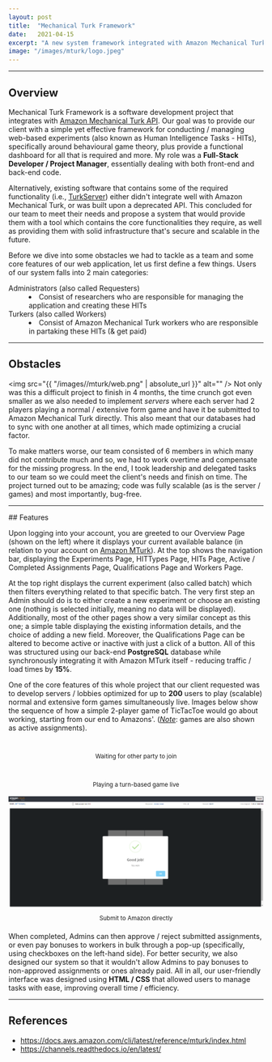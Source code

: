 ```yaml
---
layout: post
title:  "Mechanical Turk Framework"
date:   2021-04-15
excerpt: "A new system framework integrated with Amazon Mechanical Turk API."
image: "/images/mturk/logo.jpeg"
---
```

<hr />

## Overview
Mechanical Turk Framework is a software development project that integrates with [Amazon Mechanical Turk API](https://docs.aws.amazon.com/AWSMechTurk/latest/AWSMturkAPI/Welcome.html). Our goal was to provide our client with a simple yet effective framework for conducting / managing web-based experiments (also known as Human Intelligence Tasks - HITs), specifically around behavioural game theory, plus provide a functional dashboard for all that is required and more. My role was a **Full-Stack Developer / Project Manager**, essentially dealing with both front-end and back-end code.

Alternatively, existing software that contains some of the required functionality (i.e., [TurkServer](https://github.com/TurkServer/long-run-cooperation)) either didn't integrate well with Amazon Mechanical Turk, or was built upon a deprecated API. This concluded for our team to meet their needs and propose a system that would provide them with a tool which contains the core functionalities they require, as well as providing them with solid infrastructure that's secure and scalable in the future. 

Before we dive into some obstacles we had to tackle as a team and some core features of our web application, let us first define a few things. Users of our system falls into 2 main categories:
<dl>
	<dt>Administrators (also called Requesters)</dt>
	<dd>
		<li>Consist of researchers who are responsible for managing the application and creating these HITs</li>
	</dd>
	<dt>Turkers (also called Workers)</dt>
	<dd>
		<li>Consist of Amazon Mechanical Turk workers who are responsible in partaking these HITs (& get paid) </li>
	</dd>
</dl>
<hr />

## Obstacles
<span class="image right"><img src="{{ "/images//mturk/web.png" | absolute_url }}" alt="" /></span>
Not only was this a difficult project to finish in 4 months, the time crunch got even smaller as we also needed to implement *servers* where each server had 2 players playing a normal / extensive form game and have it be submitted to Amazon Mechanical Turk directly. This also meant that our databases had to sync with one another at all times, which made optimizing a crucial factor.

To make matters worse, our team consisted of 6 members in which many did not contribute much and so, we had to work overtime and compensate for the missing progress. In the end, I took leadership and delegated tasks to our team so we could meet the client's needs and finish on time. The project turned out to be amazing; code was fully scalable (as is the server / games) and most importantly, bug-free. 
<hr />
## Features
<p><span class="image left"><img src="{{ "/images//mturk/home.png" | absolute_url }}" alt="" /></span>Upon logging into your account, you are greeted to our Overview Page (shown on the left) where it displays your current available balance (in relation to your account on <a href="https://mturk.com">Amazon MTurk</a>). At the top shows the navigation bar, displaying the Experiments Page, HITTypes Page, HITs Page, Active / Completed Assignments Page, Qualifications Page and Workers Page.</p>
<p><span class="image right"><img src="{{ "/images/mturk/exp.png" | absolute_url }}" alt="" /></span>At the top right displays the current experiment (also called batch) which then filters everything related to that specific batch. The very first step an Admin should do is to either create a new experiment or choose an existing one (nothing is selected initially, meaning no data will be displayed). Additionally, most of the other pages show a very similar concept as this one; a simple table displaying the existing information details, and the choice of adding a new field. Moreover, the Qualifications Page can be altered to become active or inactive with just a click of a button. All of this was structured using our back-end <strong>PostgreSQL</strong> database while synchronously integrating it with Amazon MTurk itself - reducing traffic / load times by <strong>15%</strong>.</p>

<p>One of the core features of this whole project that our client requested was to develop servers / lobbies optimized for up to <strong>200</strong> users to play (scalable) normal and extensive form games simultaneously live. Images below show the sequence of how a simple 2-player game of TicTacToe would go about working, starting from our end to Amazons'. (<u><i>Note</i></u>: games are also shown as active assignments).</p>
<div class="box alt">
	<div class="row 50% uniform">
		<div class="4u"><span class="image fit"><img src="{{ "/images/mturk/wait.png" | absolute_url }}" alt="" /><figcaption class="caption" style="text-align:center; display:table; max-width:60%; margin: 10px auto;"><sup>Waiting for other party to join</sup></figcaption></span></div>
		<div class="4u"><span class="image fit"><img src="{{ "/images/mturk/game.png" | absolute_url }}" alt="" /><figcaption class="caption" style="text-align:center; display:table; max-width:60%; margin: 10px auto;"><sup>Playing a turn-based game live</sup></figcaption></span></div>
		<div class="4u$"><span class="image fit"><img src="/images/mturk/gj.png" alt="" /><figcaption class="caption" style="text-align:center; display:table; max-width:60%; margin: 10px auto;"><sup>Submit to Amazon directly</sup></figcaption></span></div>
	</div>
</div>
<p><span class="image right"><img src="{{ "/images//mturk/completed.png" | absolute_url }}" alt="" /></span>When completed, Admins can then approve / reject submitted assignments, or even pay bonuses to workers in bulk through a pop-up (specifically, using checkboxes on the left-hand side). For better security, we also designed our system so that it wouldn't allow Admins to pay bonuses to non-approved assignments or ones already paid. All in all, our user-friendly interface was designed using <strong>HTML / CSS</strong> that allowed users to manage tasks with ease, improving overall time / efficiency.</p>
<hr />

## References
- <https://docs.aws.amazon.com/cli/latest/reference/mturk/index.html>
- <https://channels.readthedocs.io/en/latest/>